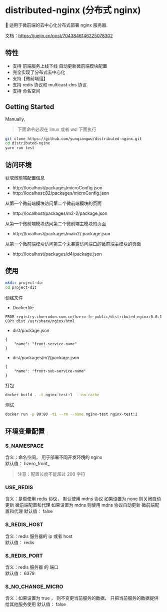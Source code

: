 # distributed-nginx (分布式 nginx)

🍙 适用于微前端的去中心化分布式部署 nginx 服务器.

文档：https://juejin.cn/post/7043846146225078302

## 特性

- 支持 前端服务上线下线 自动更新微前端模块配置
- 完全实现了分布式去中心化
- 支持【微前端组】
- 支持 redis 协议和 multicast-dns 协议
- 支持 命名空间

## Getting Started

Manually,

> 下面命令必须在 linux 或者 wsl 下面执行

```bash
git clone https://github.com/yunqiangwu/distributed-nginx.git
cd distributed-nginx
yarn run test
```

## 访问环境

获取微前端配置信息

- http://localhost/packages/microConfig.json
- http://localhost:82/packages/microConfig.json

从第一个微前端模块访问第二个微前端模块的页面

- http://localhost/packages/m2-2/package.json

从第一个微前端模块访问第二个微前端主模块的页面

- http://localhost/packages/main2/  package.json

从第一个微前端模块访问第三个未暴露访问端口的微前端主模块的页面

- http://localhost/packages/d4/package.json

## 使用

```bash
mkdir project-dir
cd project-dit
```

创建文件

- Dockerfile

```
FROM registry.choerodon.com.cn/hzero-fe-public/distributed-nginx:0.0.1
COPY dist /usr/share/nginx/html
```

- dist/package.json

```
{
    "name": "front-service-name"
}
```

- dist/packages/m2/package.json

```
{
    "name": "front-sub-service-name"
}
```

打包

```bash
docker build . -t nginx-test:1  --no-cache
```

测试

```bash
docker run -p 80:80 -ti --rm --name nginx-test nginx-test:1
```

## 环境变量配置

### S_NAMESPACE

  含义：命名空间， 用于部署不同开发环境的 nginx  
  默认值： hzero_front_
  > 注意：配置长度不能超过 200 字符

### USE_REDIS 

  含义：是否使用 redis 协议， 默认使用 mdns 协议 
  如果设置为 none 则关闭自动更新 微前端配置和代理
  如果设置为 mdns 则使用 mdns 协议自动更新 微前端配置和代理
  默认值： false

### S_REDIS_HOST

  含义：redis 服务器的 ip 或者 host  
  默认值： redis

### S_REDIS_PORT

  含义：redis 服务器 的 端口  
  默认值： 6379

### S_NO_CHANGE_MICRO

  含义：如果设置为 true ， 则不变更当前服务的数据， 只把当前服务的数据提供给其他服务使用
  默认值： false
